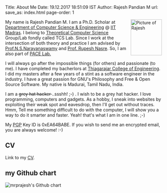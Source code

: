 Title: About Me
Date: 19.12.2017 18:51:09 IST
Author: Rajesh Pandian M
url:
save_as: index.html
page-order: 1

<img src="images/Rajz.jpg" alt="Picture of Rajesh" style="float:right;height: 116px;width: 100px;"/>


My name is Rajesh Pandian M.
I am a Ph.D. Scholar at [Department of Computer Science & Engineering][1] @ [IIT Madras][2].
I belong to [Theoretical Computer Science][5] Group/Lab fondly called TCS Lab.
Since I work at the intersection of both theory and practice
I am advised by [Prof.N.S.Narayanaswamy][3] and [Prof. Rupesh Nasre][6]. So, I am also part of [PACE Lab.](https://pace.cse.iitm.ac.in/)

I will always go after the impossible things (for others) and passionate (to me).
I have completed my bacherlors at [Thiagarajar College of Engineering][7].
I did my masters after a few years of a stint as a software engineer in the industry.
I have a great passion for GNU's Philosophy and Free & Open Source Software.
My native is Madurai, Tamil Nadu, India.

I am a <s>grey hat hacker </s> ..ssshh! ;-) .
I wish to be a grey hat hacker.
I love programming, computers and gadgets.
As a hobby, I sneak into websites by exploiting their weak spot and
eavesdrop, then I'll get out without traces.
Hmm, Tell me something difficult to do with the computer,
I will show you a way to do it smarter and faster.
Yeah! that's what I am in one line. ;-)

My [PGP][4] Key ID is 0xEA64BABE.
If you wish to send me an encrypted email, you are always welcome! :-)

## CV

Link to my [CV](https://www.dropbox.com/s/7u5brnm1viwxlqm/Rajesh_Resume.pdf).

## my Github chart

<img src="https://ghchart.rshah.org/mrprajesh" alt="mrprajesh's Github chart" />

[1]: https://www.cse.iitm.ac.in/
[2]: https://www.iitm.ac.in/
[3]: https://www.cse.iitm.ac.in/~swamy/
[4]: https://en.wikipedia.org/wiki/Pretty_Good_Privacy
[5]: https://theory.cse.iitm.ac.in/
[6]: https://www.cse.iitm.ac.in/~rupesh/
[7]: http://www.tce.edu/
